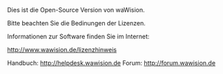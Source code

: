 Dies ist die Open-Source Version von waWision.

Bitte beachten Sie die Bedinungen der Lizenzen.

Informationen zur Software finden Sie im Internet:

http://www.wawision.de/lizenzhinweis


Handbuch: http://helpdesk.wawision.de
Forum: http://forum.wawision.de

